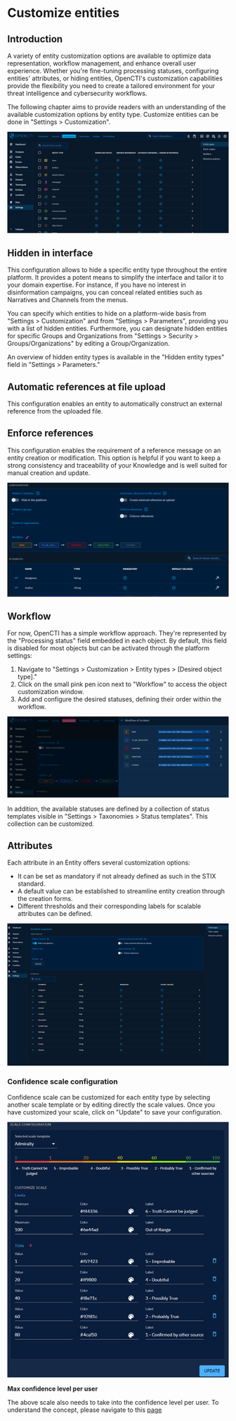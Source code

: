 # Customize entities

## Introduction

A variety of entity customization options are available to optimize data representation, workflow management, and enhance overall user experience. Whether you're fine-tuning processing statuses, configuring entities' attributes, or hiding entities, OpenCTI's customization capabilities provide the flexibility you need to create a tailored environment for your threat intelligence and cybersecurity workflows.

The following chapter aims to provide readers with an understanding of the available customization options by entity type. Customize entities can be done in "Settings > Customization".

![Customization menu](./assets/customization-window.png)


## Hidden in interface

This configuration allows to hide a specific entity type throughout the entire platform. It provides a potent means to simplify the interface and tailor it to your domain expertise. For instance, if you have no interest in disinformation campaigns, you can conceal related entities such as Narratives and Channels from the menus.

You can specify which entities to hide on a platform-wide basis from "Settings > Customization" and from "Settings > Parameters", providing you with a list of hidden entities. Furthermore, you can designate hidden entities for specific Groups and Organizations from "Settings > Security > Groups/Organizations" by editing a Group/Organization.

An overview of hidden entity types is available in the "Hidden entity types" field in "Settings > Parameters."


## Automatic references at file upload

This configuration enables an entity to automatically construct an external reference from the uploaded file.


## Enforce references

This configuration enables the requirement of a reference message on an entity creation or modification. This option is helpful if you want to keep a strong consistency and traceability of your Knowledge and is well suited for manual creation and update.

![Entity configuration](./assets/entity-configuration.png)


<a id="workflow-section"></a>
## Workflow

For now, OpenCTI has a simple workflow approach. They're represented by the "Processing status" field embedded in each object. By default, this field is disabled for most objects but can be activated through the platform settings:

1. Navigate to "Settings > Customization > Entity types > [Desired object type]."
2. Click on the small pink pen icon next to "Workflow" to access the object customization window.
3. Add and configure the desired statuses, defining their order within the workflow.

![Workflow status](./assets/workflow-configuration.png)

In addition, the available statuses are defined by a collection of status templates visible in "Settings > Taxonomies > Status templates". This collection can be customized.


<a id="attributes-section"></a>
## Attributes

Each attribute in an Entity offers several customization options:

- It can be set as mandatory if not already defined as such in the STIX standard.
- A default value can be established to streamline entity creation through the creation forms.
- Different thresholds and their corresponding labels for scalable attributes can be defined.

![Mandatory attributes and default values](./assets/mandatory_and_default_attributes.png)


### Confidence scale configuration

Confidence scale can be customized for each entity type by selecting another scale template or by editing directly the scale values.
Once you have customized your scale, click on "Update" to save your configuration.

![Mandatory attributes and default values](./assets/confidence_scale_configuration.png)

**Max confidence level per user**

The above scale also needs to take into the confidence level per user. To understand the concept, please navigate to this [page](https://docs.opencti.io/latest/usage/reliability-confidence/)